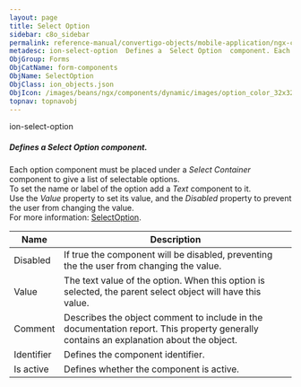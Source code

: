 ```yaml
---
layout: page
title: Select Option
sidebar: c8o_sidebar
permalink: reference-manual/convertigo-objects/mobile-application/ngx-components/form-components/select-option/
metadesc: ion-select-option  Defines a  Select Option  component. Each option component must be placed under a  Select Container  component to give a list of se
ObjGroup: Forms
ObjCatName: form-components
ObjName: SelectOption
ObjClass: ion_objects.json
ObjIcon: /images/beans/ngx/components/dynamic/images/option_color_32x32.png
topnav: topnavobj
---
```

ion-select-option<br/>

##### Defines a <i>Select Option</i> component.<br/>
Each option component must be placed under a <i>Select Container</i> component to give a list of selectable options.<br/>
To set the name or label of the option add a <i>Text</i> component to it.<br/>
Use the <i>Value</i> property to set its value, and the <i>Disabled</i> property to prevent the user from changing the value.<br/>
 For more information: <a href='https://ionicframework.com/docs/api/select-option'>SelectOption</a>.

Name | Description 
--- | ---
Disabled | If true the component will be disabled, preventing the the user from changing the value.
Value | The text value of the option. When this option is selected, the parent select object will have this value.
Comment | Describes the object comment to include in the documentation report.  This property generally contains an explanation about the object. 
Identifier | Defines the component identifier.  
Is active | Defines whether the component is active. 

